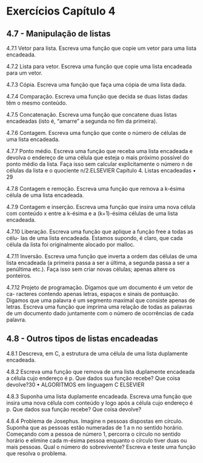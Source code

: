 # Exercícios Capítulo 4

## 4.7 - Manipulação de listas

4.7.1 Vetor para lista. Escreva uma função que copie um vetor para uma lista encadeada.

4.7.2 Lista para vetor. Escreva uma função que copie uma lista encadeada para um vetor.

4.7.3 Cópia. Escreva uma função que faça uma cópia de uma lista dada.

4.7.4 Comparação. Escreva uma função que decida se duas listas dadas têm o mesmo
conteúdo.

4.7.5 Concatenação. Escreva uma função que concatene duas listas encadeadas
(isto é, “amarre” a segunda no fim da primeira).

4.7.6 Contagem. Escreva uma função que conte o número de células de uma lista
encadeada.

4.7.7 Ponto médio. Escreva uma função que receba uma lista encadeada e devolva
o endereço de uma célula que esteja o mais próximo possível do ponto médio da lista.
Faça isso sem calcular explicitamente o número n de células da lista e o quociente n/2.ELSEVIER
Capítulo 4. Listas encadeadas • 29

4.7.8 Contagem e remoção. Escreva uma função que remova a k-ésima célula de
uma lista encadeada.

4.7.9 Contagem e inserção. Escreva uma função que insira uma nova célula com
conteúdo x entre a k-ésima e a (k+1)-ésima células de uma lista encadeada.

4.7.10 Liberação. Escreva uma função que aplique a função free a todas as célu-
las de uma lista encadeada. Estamos supondo, é claro, que cada célula da lista foi
originalmente alocado por malloc.

4.7.11 Inversão. Escreva uma função que inverta a ordem das células de uma lista
encadeada (a primeira passa a ser a última, a segunda passa a ser a penúltima etc.).
Faça isso sem criar novas células; apenas altere os ponteiros.

4.7.12 Projeto de programação. Digamos que um documento é um vetor de ca-
racteres contendo apenas letras, espaços e sinais de pontuação. Digamos que uma
palavra é um segmento maximal que consiste apenas de letras. Escreva uma função
que imprima uma relação de todas as palavras de um documento dado juntamente com
o número de ocorrências de cada palavra.

## 4.8 - Outros tipos de listas encadeadas

4.8.1 Descreva, em C, a estrutura de uma célula de uma lista duplamente encadeada.

4.8.2 Escreva uma função que remova de uma lista duplamente encadeada a célula cujo
endereço é p. Que dados sua função recebe? Que coisa devolve?30 • ALGORITMOS em linguagem C
ELSEVIER

4.8.3 Suponha uma lista duplamente encadeada. Escreva uma função que insira uma
nova célula com conteúdo y logo após a célula cujo endereço é p. Que dados sua função
recebe? Que coisa devolve?

4.8.4 Problema de Josephus. Imagine n pessoas 
dispostas em círculo. Suponha que
as pessoas estão numeradas de 1 a n no sentido horário. Começando com a pessoa de
número 1, percorra o círculo no sentido horário e elimine cada m-ésima pessoa enquanto
o círculo tiver duas ou mais pessoas. Qual
o número do sobrevivente? Escreva e teste uma função que resolva o problema.
